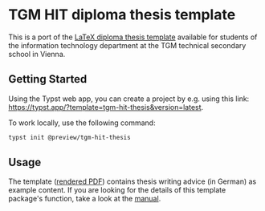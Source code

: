 # TGM HIT diploma thesis template

This is a port of the [LaTeX diploma thesis template](https://github.com/TGM-HIT/diploma-thesis) available for students of the information technology department at the TGM technical secondary school in Vienna.

## Getting Started

Using the Typst web app, you can create a project by e.g. using this link: https://typst.app/?template=tgm-hit-thesis&version=latest.

To work locally, use the following command:

```bash
typst init @preview/tgm-hit-thesis
```

## Usage

The template ([rendered PDF](example.pdf)) contains thesis writing advice (in German) as example content. If you are looking for the details of this template package's function, take a look at the [manual](docs/manual.pdf).
